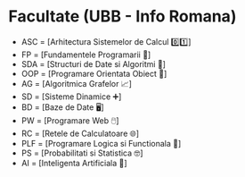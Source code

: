 # Facultate (UBB - Info Romana)
 - ASC = [Arhitectura Sistemelor de Calcul 0️⃣1️⃣]
 - FP = [Fundamentele Programarii 🐍]
 - SDA = [Structuri de Date si Algoritmi 🌲]
 - OOP = [Programare Orientata Obiect 🔗]
 - AG = [Algoritmica Grafelor 📈]
 - SD = [Sisteme Dinamice ➕]
 - BD = [Baze de Date 🖥️]
 - PW = [Programare Web 🖱️]
 - RC = [Retele de Calculatoare 🌐]
 - PLF = [Programare Logica si Functionala 🌵]
 - PS = [Probabilitati si Statistica 🤓]
 - AI = [Inteligenta Artificiala 🤖]
   
